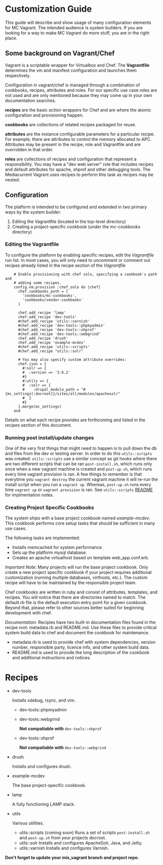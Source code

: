 # Customization Guide

This guide will describe and show usage of many configuration elements for
MC Vagrant. The intended audience is system builders. If you are
looking for a way to make MC Vagrant do more stuff, you are in the right
place.

## Some background on Vagrant/Chef

Vagrant is a scriptable wrapper for Virtualbox and Chef. The **Vagrantfile**
determines the vm and manifest configuration and launches them respectively.

Configuration in vagrant/chef is managed through a combination of cookbooks,
recipes, attributes and roles. For our specific use case roles are not used
and are only mentioned because they may come up in your own documentation
searches.

**recipes**  are the basic *action* wrappers for Chef and are where the atomic
configuration and provisioning happen.

**cookbooks** are collections of related recipes packaged for reuse.

**attributes** are the instance configurable parameters for a particular
recipe. For example, there are attributes to control the memory allocated to
APC. Attributes may be present in the recipe, role and Vagrantfile and are
overridden in that order.

**roles** are collections of recipes and configuration that represent a
responsibility. You may have a "dev web server" role that includes recipes
and default attributes for apache, xhprof and other debugging tools. The
Mediacurrent Vagrant uses recipes to perform this task as recipes may be nested.

## Configuration

The platform is intended to be configured and extended in two primary ways
by the system builder:

1. Editing the Vagrantfile (located in the top-level directory)
2. Creating a project-specific cookbook (under the mc-cookbooks directory)

### Editing the Vagrantfile

To configure the platform by enabling specific recipes, edit the *Vagrantfile*
run list. In most cases, you will only need to uncomment or comment out recipes
already listed in the recipe section of the *Vagrantfile*

        # Enable provisioning with chef solo, specifying a cookbook's path and
        # adding some recipes.
        config.vm.provision :chef_solo do |chef|
          chef.cookbooks_path = [
            'cookbooks/mc-cookbooks',
            'cookbooks/vendor-cookbooks'
          ]

          chef.add_recipe 'lamp'
          chef.add_recipe 'dev-tools'
          #chef.add_recipe 'utils::varnish'
          #chef.add_recipe 'dev-tools::phpmyadmin'
          #chef.add_recipe 'dev-tools::xhprof'
          #chef.add_recipe 'dev-tools::webgrind'
          chef.add_recipe 'drush'
          chef.add_recipe 'example-mcdev'
          #chef.add_recipe 'utils::scripts'
          #chef.add_recipe "utils::solr"

          # You may also specify custom attribute overrides:
          chef.json = {
            #:solr => {
            #  :version => '3.6.2'
            #}
            #:utils => {
            #  :solr => {
            #    :drupal_module_path = "#{mc_settings[:docroot]}/sites/all/modules/apachesolr"
            #  }
            #}
          }.merge(mc_settings)
        end

Details on what each recipe provides are forthcoming and listed in the
*recipes* section of this document.

### Running post install/update changes

One of the very first things that might need to happen is to pull down the db
and files from the dev or testing server. In order to do this ```utils::scripts```
was created. ```utils::scripts``` use a similar concept as git hooks where there
are two different scripts that can be ran ```post-install.sh```, which runs only
once when a new vagrant machine is created and ```post-up.sh```, which runs every
time vagrant provision is ran. A few things to remember is that everytime you
```vagrant destroy``` the current vagrant machine it will re-run the install
script when you run a ```vagrant up```. Whereas, ```post-up.sh``` runs every time
```vagrant up``` or ```vagrant provision``` is ran.
See ```utils::scripts``` [README](../cookbooks/mc-cookbooks/utils/README.md#markdown-header-scripts)
for implmentation notes.

### Creating Project Specific Cookbooks

The system ships with a base project cookbook named *example-mcdev*. This
cookbook performs core setup tasks that should be sufficient in many
use cases.

The following tasks are implemented:

- Installs memcached for system performance.
- Sets up the platform mysql database.
- Creates an apache virtualhost based on template web_app.conf.erb.

*Important Note*: Many projects will run the base project cookbook. Only create
a new project specific cookbook if your project requires additional customization
(running multiple databases, virthosts,
etc.). The custom recipe will have to be maintained by the responsible project team.

Chef cookbooks are written in ruby and consist of attributes, templates,
and recipes. You will notice that there are directories named to match. The
default.rb file is the default execution entry point for a given cookbook.
Beyond that, please refer to other sources better suited for beginning
development with chef.

*Documentation:* Recipies have two built-in documentation files found in the
recipe root: metadata.rb and README.md. Use these files to provide critical
system build data to chef and document the cookbook for maintenance.

- metadata.rb is used to provide chef with system dependencies, version number,
responsible party, licence info, and other system build data.
- README.md is used to provide the long description of the cookbook and additional
instructions and notices.

# Recipes

* dev-tools

    Installs xdebug, rsync, and vim.

    - dev-tools::phpmyadmin
    - dev-tools::webgrind

      **Not compatiable with** ```dev-tools::xhprof```

    - dev-tools::xhprof

      **Not compatiable with** ```dev-tools::webgrind```

* drush

    Installs and configures drush.

* example-mcdev

    The base project-specific cookbook.

* lamp

    A fully functioning LAMP stack.

* utils

    Various utilities.

    - utils::scripts (coming soon)
      Runs a set of scripts ```post-install.sh``` and ```post-up.sh``` from your
      projects docroot.
    - utils::solr
      Installs and configures ApacheSolr, Java, and Jetty.
    - utils::varnish
      Installs and configures Varnish.

**Don't forget to update your mis_vagrant branch and project repo.**
